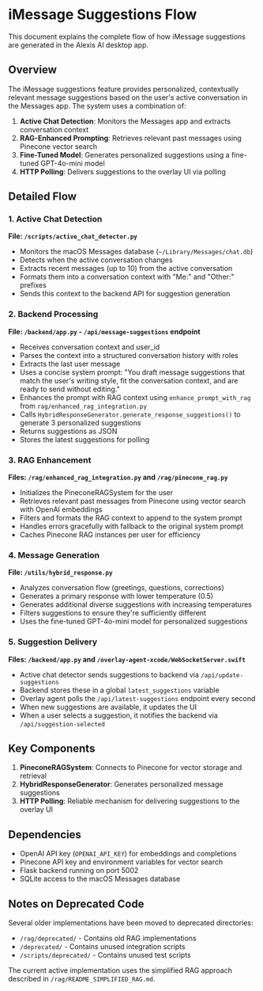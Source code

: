 # iMessage Suggestions Flow

This document explains the complete flow of how iMessage suggestions are generated in the Alexis AI desktop app.

## Overview

The iMessage suggestions feature provides personalized, contextually relevant message suggestions based on the user's active conversation in the Messages app. The system uses a combination of:

1. **Active Chat Detection**: Monitors the Messages app and extracts conversation context
2. **RAG-Enhanced Prompting**: Retrieves relevant past messages using Pinecone vector search
3. **Fine-Tuned Model**: Generates personalized suggestions using a fine-tuned GPT-4o-mini model
4. **HTTP Polling**: Delivers suggestions to the overlay UI via polling

## Detailed Flow

### 1. Active Chat Detection
**File: `/scripts/active_chat_detector.py`**

- Monitors the macOS Messages database (`~/Library/Messages/chat.db`)
- Detects when the active conversation changes
- Extracts recent messages (up to 10) from the active conversation
- Formats them into a conversation context with "Me:" and "Other:" prefixes
- Sends this context to the backend API for suggestion generation

### 2. Backend Processing
**File: `/backend/app.py` - `/api/message-suggestions` endpoint**

- Receives conversation context and user_id
- Parses the context into a structured conversation history with roles
- Extracts the last user message
- Uses a concise system prompt: "You draft message suggestions that match the user's writing style, fit the conversation context, and are ready to send without editing."
- Enhances the prompt with RAG context using `enhance_prompt_with_rag` from `rag/enhanced_rag_integration.py`
- Calls `HybridResponseGenerator.generate_response_suggestions()` to generate 3 personalized suggestions
- Returns suggestions as JSON
- Stores the latest suggestions for polling

### 3. RAG Enhancement
**Files: `/rag/enhanced_rag_integration.py` and `/rag/pinecone_rag.py`**

- Initializes the PineconeRAGSystem for the user
- Retrieves relevant past messages from Pinecone using vector search with OpenAI embeddings
- Filters and formats the RAG context to append to the system prompt
- Handles errors gracefully with fallback to the original system prompt
- Caches Pinecone RAG instances per user for efficiency

### 4. Message Generation
**File: `/utils/hybrid_response.py`**

- Analyzes conversation flow (greetings, questions, corrections)
- Generates a primary response with lower temperature (0.5)
- Generates additional diverse suggestions with increasing temperatures
- Filters suggestions to ensure they're sufficiently different
- Uses the fine-tuned GPT-4o-mini model for personalized suggestions

### 5. Suggestion Delivery
**Files: `/backend/app.py` and `/overlay-agent-xcode/WebSocketServer.swift`**

- Active chat detector sends suggestions to backend via `/api/update-suggestions`
- Backend stores these in a global `latest_suggestions` variable
- Overlay agent polls the `/api/latest-suggestions` endpoint every second
- When new suggestions are available, it updates the UI
- When a user selects a suggestion, it notifies the backend via `/api/suggestion-selected`

## Key Components

1. **PineconeRAGSystem**: Connects to Pinecone for vector storage and retrieval
2. **HybridResponseGenerator**: Generates personalized message suggestions
3. **HTTP Polling**: Reliable mechanism for delivering suggestions to the overlay UI

## Dependencies

- OpenAI API key (`OPENAI_API_KEY`) for embeddings and completions
- Pinecone API key and environment variables for vector search
- Flask backend running on port 5002
- SQLite access to the macOS Messages database

## Notes on Deprecated Code

Several older implementations have been moved to deprecated directories:
- `/rag/deprecated/` - Contains old RAG implementations
- `/deprecated/` - Contains unused integration scripts
- `/scripts/deprecated/` - Contains unused test scripts

The current active implementation uses the simplified RAG approach described in `/rag/README_SIMPLIFIED_RAG.md`.
